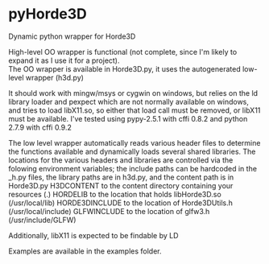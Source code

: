 pyHorde3D
=========

Dynamic python wrapper for Horde3D

High-level OO wrapper is functional (not complete, since I'm likely to expand it as I use it for a project).  
The OO wrapper is available in Horde3D.py, it uses the autogenerated low-level wrapper (h3d.py) 

It should work with mingw/msys or cygwin on windows, but relies on the ld library loader and pexpect which are not normally available on windows, and tries to load libX11.so, so either that load call must be removed, or libX11 must be available.
I've tested using pypy-2.5.1 with cffi 0.8.2 and python 2.7.9 with cffi 0.9.2 


The low level wrapper automatically reads various header files to determine the functions available and dynamically loads several shared libraries.  The locations for the various headers and libraries are controlled via the folowing environment variables; the include paths can be hardcoded in the <libname>_h.py files, the library paths are in h3d.py, and the content path is in Horde3D.py
H3DCONTENT to the content directory containing your resources (.)
HORDELIB to the location that holds libHorde3D.so (/usr/local/lib)
HORDE3DINCLUDE to the location of Horde3DUtils.h (/usr/local/include)
GLFWINCLUDE to the location of glfw3.h (/usr/include/GLFW)

Additionally, libX11 is expected to be findable by LD

Examples are available in the examples folder.
